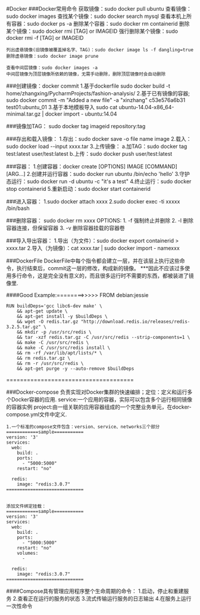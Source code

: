 #Docker
###Docker常用命令
    获取镜像：sudo docker pull ubuntu
    查看镜像：sudo docker images
    查找某个镜像：sudo docker search mysql
    查看本机上所有容器：sudo docker ps -a
    删除某个容器：sudo docker rm containerid
    删除某个镜像：sudo docker rmi [TAG] or IMAGEID
    强行删除某个镜像：sudo docker rmi -f [TAG] or IMAGEID

    列出虚悬镜像(旧镜像被覆盖掉名字、TAG)：sudo docker image ls -f dangling=true
    删除虚悬镜像：sudo docker image prune

    查看中间层镜像：sudo docker images -a
    中间层镜像为顶层镜像所依赖的镜像，无需手动删除，删除顶层镜像时会自动删除


###创建镜像：docker commit
	1.基于dockerfile
	sudo docker build -t home/zhangxing/PycharmProjects/fashion-analysis/
	2.基于已有镜像的容器;
	sudo docker commit -m "Added a new file" -a "xinzhang" c53e576a6b31 test01:ubuntu_01
	3.基于本地模板导入
	sudo cat ubuntu-14.04-x86_64-minimal.tar.gz | docker import - ubuntu:14.04

###镜像加TAG：
    sudo docker tag imageid repository:tag


###存出和载入镜像：
    1.存出：sudo docker save -o file name image
    2.载入：sudo docker load --input xxxx.tar
    3.上传镜像：
	    a.加TAG：sudo docker tag test:latest user/test:latest
	    b.上传：sudo docker push user/test:latest

###容器：
    1.创建容器：docker create [OPTIONS] IMAGE [COMMAND] [ARG...]
    2.创建并运行容器：sudo docker run ubuntu /bin/echo 'hello'
    3.守护态运行：sudo docker run -d ubuntu -c "it's a test"
    4.终止运行：sudo docker stop containerid
    5.重新启动：sudo docker start containerid


###进入容器：
    1.sudo docker attach xxxx
    2.sudo docker exec -ti xxxxx /bin/bash

###删除容器：
    sudo docker rm xxxx
    OPTIONS: 1. -f 强制终止并删除
         2. -l 删除容器连接，但保留容器
         3. -v 删除容器挂载的容器卷


###导入导出容器：
    1.导出（为文件）：sudo docker export containerid > xxxx.tar
    2.导入（为镜像）：cat xxxx.tar | sudo docker import - namexxx


###DockerFile
    DockerFile中每个指令都会建立一层，并在该层上执行这些命令，执行结束后，commit这一层的修改，构成新的镜像。
    ***因此不应该过多使用多行命令，这是完全没有意义的，而且很多运行时不需要的东西，都被装进了镜像里.


####Good Example:========>>>>>
    FROM debian:jessie
    
    RUN buildDeps='gcc libc6-dev make' \
        && apt-get update \
        && apt-get install -y $buildDeps \
        && wget -O redis.tar.gz "http://download.redis.io/releases/redis-3.2.5.tar.gz" \
        && mkdir -p /usr/src/redis \
        && tar -xzf redis.tar.gz -C /usr/src/redis --strip-components=1 \
        && make -C /usr/src/redis \
        && make -C /usr/src/redis install \
        && rm -rf /var/lib/apt/lists/* \
        && rm redis.tar.gz \
        && rm -r /usr/src/redis \
        && apt-get purge -y --auto-remove $buildDeps


=====================================


###Docker-compose
    负责实现对Docker集群的快速编排；定位：定义和运行多个Docker容器的应用.
    service:一个应用的容器，实际可以包含多个运行相同镜像的容器实例
    project:由一组关联的应用容器组成的一个完整业务单元，在docker-compose.yml文件中定义.
    
    1.一个标准的compose文件包含：version、service、networks三个部分
    ============sample===========
    version: '3'
    services:
      web:
        build: .
        ports:
          - "5000:5000"
        restart: "no"
    
      redis:
        image: "redis:3.0.7"
    =============================


    添加文件绑定挂载：
    ============sample===========
    version: '3'
    services:
      web:
        build: .
        ports:
          - "5000:5000"
        restart: "no"
        volumes:
          -
    
      redis:
        image: "redis:3.0.7"
    =============================



####Compose具有管理应用程序整个生命周期的命令：
    1.启动，停止和重建服务
    2.查看正在运行的服务的状态
    3.流式传输运行服务的日志输出
    4.在服务上运行一次性命令
	
